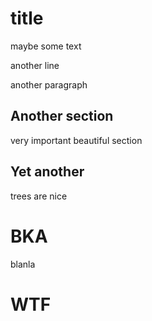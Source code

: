 # title
maybe some text

another line


another paragraph

## Another section

very important beautiful section


## Yet another

trees are nice


# BKA
blanla


# WTF
